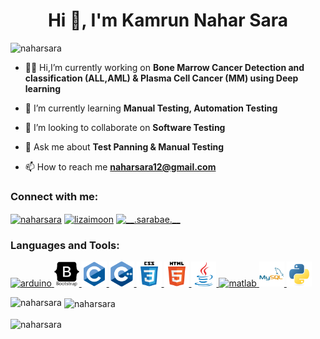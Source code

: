 <h1 align="center">Hi 👋, I'm Kamrun Nahar Sara</h1>
<p align="left"> <img src="https://komarev.com/ghpvc/?username=naharsara&label=Profile%20views&color=0e75b6&style=flat" alt="naharsara" /> </p>

- 👩‍💻 Hi,I’m currently working on **Bone Marrow Cancer Detection and classification (ALL,AML) & Plasma Cell Cancer (MM) using Deep learning**

- 🌱 I’m currently learning **Manual Testing, Automation Testing**

- 👯 I’m looking to collaborate on **Software Testing**

- 💬 Ask me about **Test Panning & Manual Testing**

- 📫 How to reach me **naharsara12@gmail.com**

<h3 align="left">Connect with me:</h3>
<p align="left">
<a href="https://linkedin.com/in/naharsara" target="blank"><img align="center" src="https://raw.githubusercontent.com/rahuldkjain/github-profile-readme-generator/master/src/images/icons/Social/linked-in-alt.svg" alt="naharsara" height="30" width="40" /></a>
<a href="https://fb.com/lizaimoon" target="blank"><img align="center" src="https://raw.githubusercontent.com/rahuldkjain/github-profile-readme-generator/master/src/images/icons/Social/facebook.svg" alt="lizaimoon" height="30" width="40" /></a>
<a href="https://instagram.com/__.sarabae.__" target="blank"><img align="center" src="https://raw.githubusercontent.com/rahuldkjain/github-profile-readme-generator/master/src/images/icons/Social/instagram.svg" alt="__.sarabae.__" height="30" width="40" /></a>
</p>

<h3 align="left">Languages and Tools:</h3>
<p align="left"> <a href="https://www.arduino.cc/" target="_blank" rel="noreferrer"> <img src="https://cdn.worldvectorlogo.com/logos/arduino-1.svg" alt="arduino" width="40" height="40"/> </a> <a href="https://getbootstrap.com" target="_blank" rel="noreferrer"> <img src="https://raw.githubusercontent.com/devicons/devicon/master/icons/bootstrap/bootstrap-plain-wordmark.svg" alt="bootstrap" width="40" height="40"/> </a> <a href="https://www.cprogramming.com/" target="_blank" rel="noreferrer"> <img src="https://raw.githubusercontent.com/devicons/devicon/master/icons/c/c-original.svg" alt="c" width="40" height="40"/> </a> <a href="https://www.w3schools.com/cpp/" target="_blank" rel="noreferrer"> <img src="https://raw.githubusercontent.com/devicons/devicon/master/icons/cplusplus/cplusplus-original.svg" alt="cplusplus" width="40" height="40"/> </a> <a href="https://www.w3schools.com/css/" target="_blank" rel="noreferrer"> <img src="https://raw.githubusercontent.com/devicons/devicon/master/icons/css3/css3-original-wordmark.svg" alt="css3" width="40" height="40"/> </a> <a href="https://www.w3.org/html/" target="_blank" rel="noreferrer"> <img src="https://raw.githubusercontent.com/devicons/devicon/master/icons/html5/html5-original-wordmark.svg" alt="html5" width="40" height="40"/> </a> <a href="https://www.java.com" target="_blank" rel="noreferrer"> <img src="https://raw.githubusercontent.com/devicons/devicon/master/icons/java/java-original.svg" alt="java" width="40" height="40"/> </a> <a href="https://www.mathworks.com/" target="_blank" rel="noreferrer"> <img src="https://upload.wikimedia.org/wikipedia/commons/2/21/Matlab_Logo.png" alt="matlab" width="40" height="40"/> </a> <a href="https://www.mysql.com/" target="_blank" rel="noreferrer"> <img src="https://raw.githubusercontent.com/devicons/devicon/master/icons/mysql/mysql-original-wordmark.svg" alt="mysql" width="40" height="40"/> </a> <a href="https://www.python.org" target="_blank" rel="noreferrer"> <img src="https://raw.githubusercontent.com/devicons/devicon/master/icons/python/python-original.svg" alt="python" width="40" height="40"/> </a> </p>

<p><img align="left" src="https://github-readme-stats.vercel.app/api/top-langs?username=naharsara&show_icons=true&locale=en&layout=compact" alt="naharsara" /></p>

<p>&nbsp;<img align="center" src="https://github-readme-stats.vercel.app/api?username=naharsara&show_icons=true&locale=en" alt="naharsara" /></p>

<p><img align="center" src="https://github-readme-streak-stats.herokuapp.com/?user=naharsara&" alt="naharsara" /></p>
